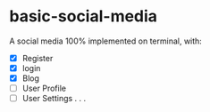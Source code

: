 # basic-social-media
A social media 100% implemented on terminal, with:
- [x] Register
- [x] login
- [x] Blog
- [ ] User Profile
- [ ] User Settings
.
.
.
